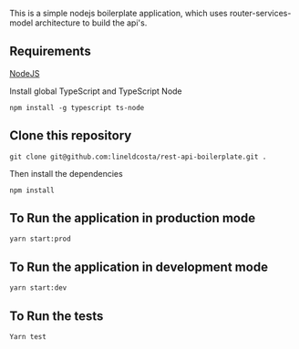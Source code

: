 This is a simple nodejs boilerplate application, which uses router-services-model architecture to build the api's.
 
 
## Requirements

[NodeJS](https://nodejs.org/en/)

Install global TypeScript and TypeScript Node

```
npm install -g typescript ts-node
```

## Clone this repository

```
git clone git@github.com:lineldcosta/rest-api-boilerplate.git .
```

Then install the dependencies

```
npm install
```

## To Run the application in production mode

```
yarn start:prod
```

## To Run the application in development mode

```
yarn start:dev
```

## To Run the tests

```
Yarn test
```
